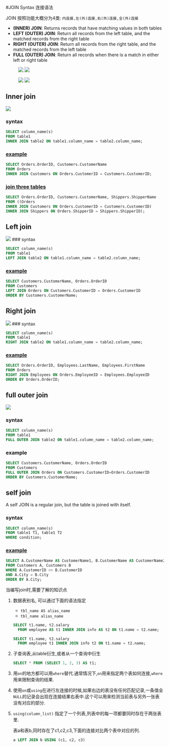 #JOIN Syntax 连接语法

JOIN 按照功能大概分为4类: `内连接,左(外)连接,右(外)连接,全(外)连接`

- **(INNER) JOIN**: Returns records that have matching values in both tables
- **LEFT (OUTER) JOIN**: Return all records from the left table, and the matched records from the right table
- **RIGHT (OUTER) JOIN**: Return all records from the right table, and the matched records from the left table
- **FULL (OUTER) JOIN**: Return all records when there is a match in either left or right table

<figure class="half">
    <img src="https://www.w3schools.com/sql/img_innerjoin.gif">
    <img src="https://www.w3schools.com/sql/img_leftjoin.gif">
</figure>

<figure class="half">
    <img src="https://www.w3schools.com/sql/img_rightjoin.gif">
    <img src="https://www.w3schools.com/sql/img_fulljoin.gif">
</figure>


## Inner join

<img src="https://www.w3schools.com/sql/img_innerjoin.gif">

### syntax
```sql
SELECT column_name(s)
FROM table1
INNER JOIN table2 ON table1.column_name = table2.column_name;
```
### [example](https://www.w3schools.com/sql/trysql.asp?filename=trysql_select_join_inner)

```sql
SELECT Orders.OrderID, Customers.CustomerName
FROM Orders
INNER JOIN Customers ON Orders.CustomerID = Customers.CustomerID;
```
### [join three tables](https://www.w3schools.com/sql/trysql.asp?filename=trysql_select_join_inner2)

```sql
SELECT Orders.OrderID, Customers.CustomerName, Shippers.ShipperName
FROM ((Orders
INNER JOIN Customers ON Orders.CustomerID = Customers.CustomerID)
INNER JOIN Shippers ON Orders.ShipperID = Shippers.ShipperID);
```




## Left join

<img src="https://www.w3schools.com/sql/img_leftjoin.gif">
### syntax

```sql
SELECT column_name(s)
FROM table1
LEFT JOIN table2 ON table1.column_name = table2.column_name;
```

### [example](https://www.w3schools.com/sql/trysql.asp?filename=trysql_select_join_left)

```sql
SELECT Customers.CustomerName, Orders.OrderID
FROM Customers
LEFT JOIN Orders ON Customers.CustomerID = Orders.CustomerID
ORDER BY Customers.CustomerName;
```

## Right join
<img src="https://www.w3schools.com/sql/img_rightjoin.gif">
### syntax

```sql
SELECT column_name(s)
FROM table1
RIGHT JOIN table2 ON table1.column_name = table2.column_name;
```
### [example](https://www.w3schools.com/sql/trysql.asp?filename=trysql_select_join_right&ss=-1)

```sql
SELECT Orders.OrderID, Employees.LastName, Employees.FirstName
FROM Orders
RIGHT JOIN Employees ON Orders.EmployeeID = Employees.EmployeeID
ORDER BY Orders.OrderID;
```

## full outer join
<img src="https://www.w3schools.com/sql/img_fulljoin.gif">

### syntax

```sql
SELECT column_name(s)
FROM table1
FULL OUTER JOIN table2 ON table1.column_name = table2.column_name;
```

### example

```sql
SELECT Customers.CustomerName, Orders.OrderID
FROM Customers
FULL OUTER JOIN Orders ON Customers.CustomerID=Orders.CustomerID
ORDER BY Customers.CustomerName;
```

## self join 
A self JOIN is a regular join, but the table is joined with itself.

### syntax

```sql
SELECT column_name(s)
FROM table1 T1, table1 T2
WHERE condition;
```

### [example](https://www.w3schools.com/sql/trysql.asp?filename=trysql_select_join_self)

```sql
SELECT A.CustomerName AS CustomerName1, B.CustomerName AS CustomerName2, A.City
FROM Customers A, Customers B
WHERE A.CustomerID <> B.CustomerID
AND A.City = B.City 
ORDER BY A.City;
```




当编写join时,需要了解的知识点

1. 数据表别名, 可以通过下面的语法指定

	- `tbl_name AS alias_name`
	- `tbl_name alias_name`
	
	```sql
	SELECT t1.name, t2.salary
	  FROM employee AS t1 INNER JOIN info AS t2 ON t1.name = t2.name;
	
	SELECT t1.name, t2.salary
	  FROM employee t1 INNER JOIN info t2 ON t1.name = t2.name;
	```
	
	
2. 子查询表,从table衍生,或者从一个查询中衍生

	```sql
	SELECT * FROM (SELECT 1, 2, 3) AS t1;
	```
3. 用`on`的地方都可以用`where`替代.通常情况下,`on`用来指定两个表如何连接,`where`用来限制查询的结果.

4. 使用`on`或`using`在进行左连接的时候,如果右边的表没有任何匹配记录,一条值全`NULL`的记录会出现在连接结果右表中.这个可以用来检测当前表与另外一张表没有对应的部分.
	
5. `using(column_list)` 指定了一个列表,列表中的每一项都要同时存在于两张表里. 
	
	表a和表b,同时存在了c1,c2,c3,下面的连接对比两个表中对应的列.
	
	```sql
	a LEFT JOIN b USING (c1, c2, c3)
	```



